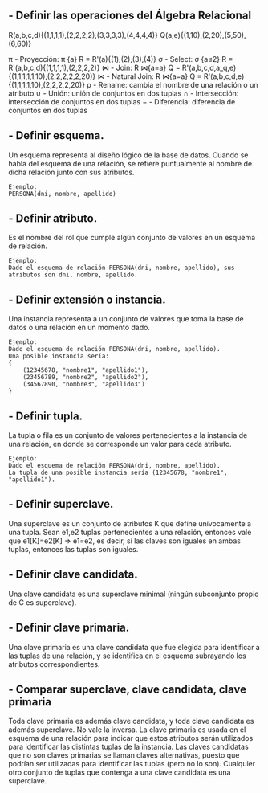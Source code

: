 ## - Definir las operaciones del Álgebra Relacional

R(a,b,c,d){(1,1,1,1),(2,2,2,2),(3,3,3,3),(4,4,4,4)}
Q(a,e){(1,10),(2,20),(5,50),(6,60)}

π - Proyección: π {a} R = R'(a){(1),(2),(3),(4)}
σ - Select: σ {a≤2} R = R'(a,b,c,d){(1,1,1,1),(2,2,2,2)}
⋈ - Join: R ⋈{a=a} Q = R'(a,b,c,d,a_q,e){(1,1,1,1,1,10),(2,2,2,2,2,20)}
⋈ - Natural Join: R ⋈{a=a} Q = R'(a,b,c,d,e){(1,1,1,1,10),(2,2,2,2,20)}
ρ - Rename: cambia el nombre de una relación o un atributo
∪ - Unión: unión de conjuntos en dos tuplas
∩ - Intersección: intersección de conjuntos en dos tuplas
− - Diferencia: diferencia de conjuntos en dos tuplas

## - Definir esquema.

Un esquema representa al diseño lógico de la base de datos. Cuando se habla del esquema de una relación, se refiere puntualmente al nombre de dicha relación junto con sus atributos.

```
Ejemplo: 
PERSONA(dni, nombre, apellido)
```

## - Definir atributo.

Es el nombre del rol que cumple algún conjunto de valores en un esquema de relación.

```
Ejemplo:
Dado el esquema de relación PERSONA(dni, nombre, apellido), sus atributos son dni, nombre, apellido.
```

## - Definir extensión o instancia.

Una instancia representa a un conjunto de valores que toma la base de datos o una relación en un momento dado.

```
Ejemplo:
Dado el esquema de relación PERSONA(dni, nombre, apellido). 
Una posible instancia sería:
{
    (12345678, "nombre1", "apellido1"),
    (23456789, "nombre2", "apellido2"),
    (34567890, "nombre3", "apellido3")
}
```

## - Definir tupla.

La tupla o fila es un conjunto de valores pertenecientes a la instancia de una relación, en donde se corresponde un valor para cada atributo.

```
Ejemplo:
Dado el esquema de relación PERSONA(dni, nombre, apellido).
La tupla de una posible instancia sería (12345678, "nombre1", "apellido1").
```

## - Definir superclave.

Una superclave es un conjunto de atributos K que define unívocamente a una tupla. Sean e1,e2 tuplas pertenecientes a una relación, entonces vale que e1[K]=e2[K] => e1=e2, es decir, si las claves son iguales en ambas tuplas, entonces las tuplas son iguales.

## - Definir clave candidata.

Una clave candidata es una superclave minimal (ningún subconjunto propio de C es superclave).

## - Definir clave primaria.

Una clave primaria es una clave candidata que fue elegida para identificar a las tuplas de una relación, y se identifica en el esquema subrayando los atributos correspondientes.

## - Comparar superclave, clave candidata, clave primaria

Toda clave primaria es además clave candidata, y toda clave candidata es además superclave. No vale la inversa. La clave primaria es usada en el esquema de una relación para indicar que estos atributos serán utilizados para identificar las distintas tuplas de la instancia. Las claves candidatas que no son claves primarias se llaman claves alternativas, puesto que podrían ser utilizadas para identificar las tuplas (pero no lo son). Cualquier otro conjunto de tuplas que contenga a una clave candidata es una superclave.